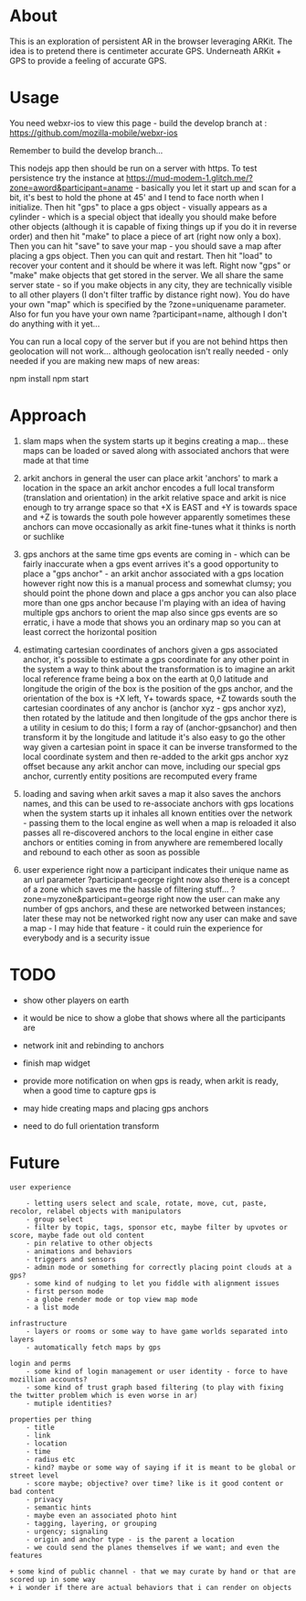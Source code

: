 # About

This is an exploration of persistent AR in the browser leveraging ARKit. The idea is to pretend there is centimeter accurate GPS. Underneath ARKit + GPS to provide a feeling of accurate GPS.

# Usage

You need webxr-ios to view this page - build the develop branch at : https://github.com/mozilla-mobile/webxr-ios

Remember to build the develop branch...

This nodejs app then should be run on a server with https. To test persistence try the instance at https://mud-modem-1.glitch.me/?zone=aword&participant=aname - basically you let it start up and scan for a bit, it's best to hold the phone at 45' and I tend to face north when I initialize. Then hit "gps" to place a gps object - visually appears as a cylinder - which is a special object that ideally you should make before other objects (although it is capable of fixing things up if you do it in reverse order) and then hit "make" to place a piece of art (right now only a box). Then you can hit "save" to save your map - you should save a map after placing a gps object. Then you can quit and restart. Then hit "load" to recover your content and it should be where it was left. Right now "gps" or "make" make objects that get stored in the server. We all share the same server state - so if you make objects in any city, they are technically visible to all other players (I don't filter traffic by distance right now). You do have your own "map" which is specified by the ?zone=uniquename parameter.  Also for fun you have your own name ?participant=name, although I don't do anything with it yet...  

You can run a local copy of the server but if you are not behind https then geolocation will not work... although geolocation isn't really needed - only needed if you are making new maps of new areas:

  npm install
  npm start

# Approach

1. slam maps
   when the system starts up it begins creating a map...
   these maps can be loaded or saved along with associated anchors that were made at that time

2. arkit anchors in general
   the user can place arkit 'anchors' to mark a location in the space
   an arkit anchor encodes a full local transform (translation and orientation) in the arkit relative space
   and arkit is nice enough to try arrange space so that +X is EAST and +Y is towards space and +Z is towards the south pole
   however apparently sometimes these anchors can move occasionally as arkit fine-tunes what it thinks is north or suchlike

3. gps anchors
   at the same time gps events are coming in - which can be fairly inaccurate
   when a gps event arrives it's a good opportunity to place a "gps anchor" - an arkit anchor associated with a gps location
   however right now this is a manual process and somewhat clumsy; you should point the phone down and place a gps anchor
   you can also place more than one gps anchor because I'm playing with an idea of having multiple gps anchors to orient the map
   also since gps events are so erratic, i have a mode that shows you an ordinary map so you can at least correct the horizontal position

4. estimating cartesian coordinates of anchors
   given a gps associated anchor, it's possible to estimate a gps coordinate for any other point in the system
   a way to think about the transformation is to imagine an arkit local reference frame being a box on the earth at 0,0 latitude and longitude
   the origin of the box is the position of the gps anchor, and the orientation of the box is +X left, Y+ towards space, +Z towards south
   the cartesian coordinates of any anchor is (anchor xyz - gps anchor xyz), then rotated by the latitude and then longitude of the gps anchor
   there is a utility in cesium to do this; I form a ray of (anchor-gpsanchor) and then transform it by the longitude and latitude
   it's also easy to go the other way
   given a cartesian point in space it can be inverse transformed to the local coordinate system and then re-added to the arkit gps anchor xyz offset
   because any arkit anchor can move, including our special gps anchor, currently entity positions are recomputed every frame

5. loading and saving
   when arkit saves a map it also saves the anchors names, and this can be used to re-associate anchors with gps locations
   when the system starts up it inhales all known entities over the network - passing them to the local engine
   as well when a map is reloaded it also passes all re-discovered anchors to the local engine
   in either case anchors or entities coming in from anywhere are remembered locally and rebound to each other as soon as possible

6. user experience
   right now a participant indicates their unique name as an url parameter ?participant=george
   right now also there is a concept of a zone which saves me the hassle of filtering stuff... ?zone=myzone&participant=george
   right now the user can make any number of gps anchors, and these are networked between instances; later these may not be networked
   right now any user can make and save a map - I may hide that feature - it could ruin the experience for everybody and is a security issue


# TODO

- show other players on earth

- it would be nice to show a globe that shows where all the participants are
- network init and rebinding to anchors
- finish map widget

- provide more notification on when gps is ready, when arkit is ready, when a good time to capture gps is
- may hide creating maps and placing gps anchors
- need to do full orientation transform 

# Future

	user experience

		- letting users select and scale, rotate, move, cut, paste, recolor, relabel objects with manipulators
		- group select
		- filter by topic, tags, sponsor etc, maybe filter by upvotes or score, maybe fade out old content
		- pin relative to other objects
		- animations and behaviors
		- triggers and sensors
		- admin mode or something for correctly placing point clouds at a gps?
		- some kind of nudging to let you fiddle with alignment issues
		- first person mode
		- a globe render mode or top view map mode
		- a list mode

	infrastructure
		- layers or rooms or some way to have game worlds separated into layers
		- automatically fetch maps by gps

	login and perms
		- some kind of login management or user identity - force to have mozillian accounts?
		- some kind of trust graph based filtering (to play with fixing the twitter problem which is even worse in ar)
		- mutiple identities?

	properties per thing
		- title
		- link
		- location
		- time
		- radius etc
		- kind? maybe or some way of saying if it is meant to be global or street level
		- score maybe; objective? over time? like is it good content or bad content
		- privacy
		- semantic hints
		- maybe even an associated photo hint
		- tagging, layering, or grouping
		- urgency; signaling
		- origin and anchor type - is the parent a location
		- we could send the planes themselves if we want; and even the features

	+ some kind of public channel - that we may curate by hand or that are scored up in some way
	+ i wonder if there are actual behaviors that i can render on objects












